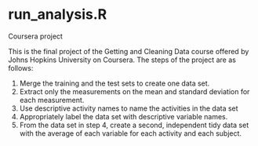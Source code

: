 # run_analysis.R
Coursera project

This is the final project of the Getting and Cleaning Data course offered by Johns Hopkins University on Coursera.
The steps of the project are as follows:

1. Merge the training and the test sets to create one data set.
2. Extract only the measurements on the mean and standard deviation for each measurement.
3. Use descriptive activity names to name the activities in the data set
4. Appropriately label the data set with descriptive variable names.
4. From the data set in step 4, create a second, independent tidy data set with the average of each variable for each activity and each subject.
